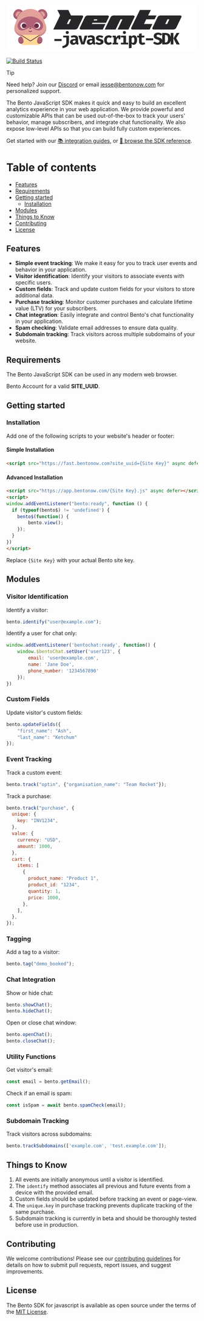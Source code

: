 <p align="center"><img src="/art/bento-javascript-sdk.png" alt="Bento Javascript SDK"></p>

[![Build Status](https://travis-ci.org/bentonow/bento-ruby-sdk.svg?branch=master)](https://travis-ci.org/bentonow/bento-ruby-sdk)

> [!TIP]
> Need help? Join our [Discord](https://discord.gg/ssXXFRmt5F) or email jesse@bentonow.com for personalized support.

The Bento JavaScript SDK makes it quick and easy to build an excellent analytics experience in your web application. We provide powerful and customizable APIs that can be used out-of-the-box to track your users' behavior, manage subscribers, and integrate chat functionality. We also expose low-level APIs so that you can build fully custom experiences.

Get started with our [📚 integration guides](https://docs.bentonow.com), or [📘 browse the SDK reference](https://docs.bentonow.com/subscribers).

Table of contents
=================

<!--ts-->
* [Features](#features)
* [Requirements](#requirements)
* [Getting started](#getting-started)
    * [Installation](#installation)
* [Modules](#modules)
* [Things to Know](#things-to-know)
* [Contributing](#contributing)
* [License](#license)
<!--te-->

## Features

* **Simple event tracking**: We make it easy for you to track user events and behavior in your application.
* **Visitor identification**: Identify your visitors to associate events with specific users.
* **Custom fields**: Track and update custom fields for your visitors to store additional data.
* **Purchase tracking**: Monitor customer purchases and calculate lifetime value (LTV) for your subscribers.
* **Chat integration**: Easily integrate and control Bento's chat functionality in your application.
* **Spam checking**: Validate email addresses to ensure data quality.
* **Subdomain tracking**: Track visitors across multiple subdomains of your website.

## Requirements

The Bento JavaScript SDK can be used in any modern web browser.

Bento Account for a valid **SITE_UUID**.

## Getting started

### Installation

Add one of the following scripts to your website's header or footer:

#### Simple Installation

```html
<script src="https://fast.bentonow.com?site_uuid={Site Key}" async defer></script>
```

#### Advanced Installation

```html
<script src="https://app.bentonow.com/{Site Key}.js" async defer></script>
<script>
window.addEventListener("bento:ready", function () {
  if (typeof(bento$) != 'undefined') {
    bento$(function() {
        bento.view();
    });
  }
})
</script>
```

Replace `{Site Key}` with your actual Bento site key.

## Modules

### Visitor Identification

Identify a visitor:

```javascript
bento.identify("user@example.com");
```

Identify a user for chat only:

```javascript
window.addEventListener('bentochat:ready', function() {
    window.$bentoChat.setUser('user123', {
        email: 'user@example.com',
        name: 'Jane Doe',
        phone_number: '1234567890'
    });
})
```

### Custom Fields

Update visitor's custom fields:

```javascript
bento.updateFields({
    "first_name": "Ash", 
    "last_name": "Ketchum"
});
```

### Event Tracking

Track a custom event:

```javascript
bento.track("optin", {"organisation_name": "Team Rocket"});
```

Track a purchase:

```javascript
bento.track("purchase", {
  unique: {
    key: "INV1234",
  },
  value: {
    currency: "USD",
    amount: 1000,
  },
  cart: {
    items: [
      {
        product_name: "Product 1",
        product_id: "1234",
        quantity: 1,
        price: 1000,
      },
    ],
  },
});
```

### Tagging

Add a tag to a visitor:

```javascript
bento.tag("demo_booked");
```

### Chat Integration

Show or hide chat:

```javascript
bento.showChat();
bento.hideChat();
```

Open or close chat window:

```javascript
bento.openChat();
bento.closeChat();
```

### Utility Functions

Get visitor's email:

```javascript
const email = bento.getEmail();
```

Check if an email is spam:

```javascript
const isSpam = await bento.spamCheck(email);
```

### Subdomain Tracking

Track visitors across subdomains:

```javascript
bento.trackSubdomains(['example.com', 'test.example.com']);
```

## Things to Know

1. All events are initially anonymous until a visitor is identified.
2. The `identify` method associates all previous and future events from a device with the provided email.
3. Custom fields should be updated before tracking an event or page-view.
4. The `unique.key` in purchase tracking prevents duplicate tracking of the same purchase.
5. Subdomain tracking is currently in beta and should be thoroughly tested before use in production.

## Contributing

We welcome contributions! Please see our [contributing guidelines](CONTRIBUTING.md) for details on how to submit pull requests, report issues, and suggest improvements.

## License

The Bento SDK for javascript is available as open source under the terms of the [MIT License](LICENSE).